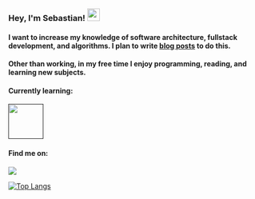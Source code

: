 ### Hey, I'm Sebastian! <img src="https://media.giphy.com/media/hvRJCLFzcasrR4ia7z/giphy.gif" width="25px"></a>

#### I want to increase my knowledge of software architecture, fullstack development, and algorithms. I plan to write [blog posts](website) to do this.

#### Other than working, in my free time I enjoy programming, reading, and learning new subjects.

#### Currently learning:

[<img src='https://www.rust-lang.org/static/images/rust-logo-blk.svg' height='70'>]()

#### Find me on:

[<a href="https://www.linkedin.com/in/sebastian-jansen-7b0658139/"><img src="https://img.shields.io/badge/linkedin%20-%230077B5.svg?&style=for-the-badge&logo=linkedin&logoColor=white"/></a>]()

[![Top Langs](https://github-readme-stats.vercel.app/api/top-langs/?username=xulder&layout=compact&theme=radical)](https://github.com/anuraghazra/github-readme-stats)
